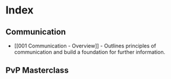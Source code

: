 
# Index
## Communication 
- [[001 Communication - Overview]] - Outlines  principles of communication and build a foundation for further information.
## PvP Masterclass 